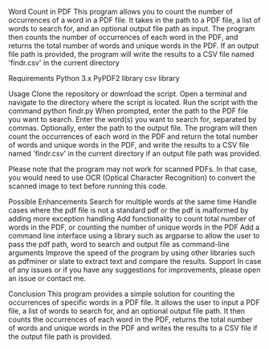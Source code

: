 Word Count in PDF
This program allows you to count the number of occurrences of a word in a PDF file. It takes in the path to a PDF file, a list of words to search for, and an optional output file path as input. The program then counts the number of occurrences of each word in the PDF, and returns the total number of words and unique words in the PDF. If an output file path is provided, the program will write the results to a CSV file named 'findr.csv' in the current directory

Requirements
Python 3.x
PyPDF2 library
csv library

Usage
Clone the repository or download the script.
Open a terminal and navigate to the directory where the script is located.
Run the script with the command python findr.py
When prompted, enter the path to the PDF file you want to search.
Enter the word(s) you want to search for, separated by commas.
Optionally, enter the path to the output file.
The program will then count the occurrences of each word in the PDF and return the total number of words and unique words in the PDF, and write the results to a CSV file named 'findr.csv' in the current directory if an output file path was provided.

Please note that the program may not work for scanned PDFs. In that case, you would need to use OCR (Optical Character Recognition) to convert the scanned image to text before running this code.

Possible Enhancements
Search for multiple words at the same time
Handle cases where the pdf file is not a standard pdf or the pdf is malformed by adding more exception handling
Add functionality to count total number of words in the PDF, or counting the number of unique words in the PDF
Add a command line interface using a library such as argparse to allow the user to pass the pdf path, word to search and output file as command-line arguments
Improve the speed of the program by using other libraries such as pdfminer or slate to extract text and compare the results.
Support
In case of any issues or if you have any suggestions for improvements, please open an issue or contact me.

Conclusion
This program provides a simple solution for counting the occurrences of specific words in a PDF file. It allows the user to input a PDF file, a list of words to search for, and an optional output file path. It then counts the occurrences of each word in the PDF, returns the total number of words and unique words in the PDF and writes the results to a CSV file if the output file path is provided.
